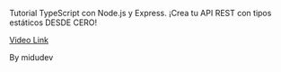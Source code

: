Tutorial TypeScript con Node.js y Express. ¡Crea tu API REST con tipos estáticos DESDE CERO!

[Video Link](https://www.youtube.com/watch?v=ZpY5KdGQvwI)

By midudev
